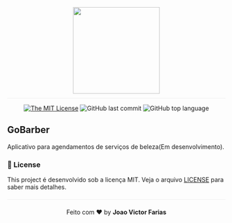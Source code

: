 <p align="center" style="border-bottom: 1px solid #eee; padding: 10px">
<img src="https://rocketseat.com.br/static/images/bootcamp/logo-gostack.svg" width="200px" heigth="200px"/>

<div align="center">

[![The MIT License](https://img.shields.io/badge/license-MIT-green.svg?style=flat-square)](http://github.com/jvictorfarias/gobarber/LICENSE.md)
![GitHub last commit](https://img.shields.io/github/last-commit/jvictorfarias/gobarber?color=green)
![GitHub top language](https://img.shields.io/github/languages/top/jvictorfarias/gobarber)

</div>
</p>


## GoBarber

Aplicativo para agendamentos de serviços de beleza(Em desenvolvimento).


### :memo: License

This project é desenvolvido sob a licença MIT. Veja o arquivo [LICENSE](LICENSE.md) para saber mais detalhes.

<p align="center" style="margin-top: 20px; border-top: 1px solid #eee; padding-top: 20px;">Feito com ❤️ by <strong> Joao Victor Farias </p>

